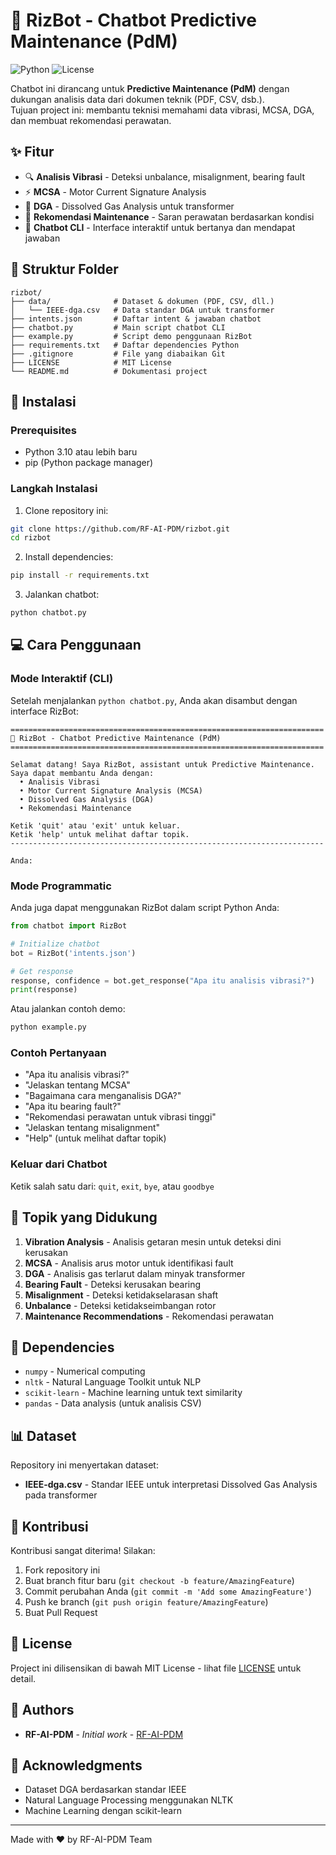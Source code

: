 # 🤖 RizBot - Chatbot Predictive Maintenance (PdM)

![Python](https://img.shields.io/badge/python-3.10%2B-blue)
![License](https://img.shields.io/github/license/RF-AI-PDM/rizbot)

Chatbot ini dirancang untuk **Predictive Maintenance (PdM)** dengan dukungan analisis data dari dokumen teknik (PDF, CSV, dsb.).  
Tujuan project ini: membantu teknisi memahami data vibrasi, MCSA, DGA, dan membuat rekomendasi perawatan.

## ✨ Fitur

- 🔍 **Analisis Vibrasi** - Deteksi unbalance, misalignment, bearing fault
- ⚡ **MCSA** - Motor Current Signature Analysis
- 🧪 **DGA** - Dissolved Gas Analysis untuk transformer
- 🔧 **Rekomendasi Maintenance** - Saran perawatan berdasarkan kondisi
- 💬 **Chatbot CLI** - Interface interaktif untuk bertanya dan mendapat jawaban

## 📂 Struktur Folder

```
rizbot/
├── data/              # Dataset & dokumen (PDF, CSV, dll.)
│   └── IEEE-dga.csv   # Data standar DGA untuk transformer
├── intents.json       # Daftar intent & jawaban chatbot
├── chatbot.py         # Main script chatbot CLI
├── example.py         # Script demo penggunaan RizBot
├── requirements.txt   # Daftar dependencies Python
├── .gitignore         # File yang diabaikan Git
├── LICENSE            # MIT License
└── README.md          # Dokumentasi project
```

## 🚀 Instalasi

### Prerequisites
- Python 3.10 atau lebih baru
- pip (Python package manager)

### Langkah Instalasi

1. Clone repository ini:
```bash
git clone https://github.com/RF-AI-PDM/rizbot.git
cd rizbot
```

2. Install dependencies:
```bash
pip install -r requirements.txt
```

3. Jalankan chatbot:
```bash
python chatbot.py
```

## 💻 Cara Penggunaan

### Mode Interaktif (CLI)

Setelah menjalankan `python chatbot.py`, Anda akan disambut dengan interface RizBot:

```
======================================================================
🤖 RizBot - Chatbot Predictive Maintenance (PdM)
======================================================================

Selamat datang! Saya RizBot, assistant untuk Predictive Maintenance.
Saya dapat membantu Anda dengan:
  • Analisis Vibrasi
  • Motor Current Signature Analysis (MCSA)
  • Dissolved Gas Analysis (DGA)
  • Rekomendasi Maintenance

Ketik 'quit' atau 'exit' untuk keluar.
Ketik 'help' untuk melihat daftar topik.
----------------------------------------------------------------------

Anda: 
```

### Mode Programmatic

Anda juga dapat menggunakan RizBot dalam script Python Anda:

```python
from chatbot import RizBot

# Initialize chatbot
bot = RizBot('intents.json')

# Get response
response, confidence = bot.get_response("Apa itu analisis vibrasi?")
print(response)
```

Atau jalankan contoh demo:
```bash
python example.py
```

### Contoh Pertanyaan

- "Apa itu analisis vibrasi?"
- "Jelaskan tentang MCSA"
- "Bagaimana cara menganalisis DGA?"
- "Apa itu bearing fault?"
- "Rekomendasi perawatan untuk vibrasi tinggi"
- "Jelaskan tentang misalignment"
- "Help" (untuk melihat daftar topik)

### Keluar dari Chatbot

Ketik salah satu dari: `quit`, `exit`, `bye`, atau `goodbye`

## 🎯 Topik yang Didukung

1. **Vibration Analysis** - Analisis getaran mesin untuk deteksi dini kerusakan
2. **MCSA** - Analisis arus motor untuk identifikasi fault
3. **DGA** - Analisis gas terlarut dalam minyak transformer
4. **Bearing Fault** - Deteksi kerusakan bearing
5. **Misalignment** - Deteksi ketidakselarasan shaft
6. **Unbalance** - Deteksi ketidakseimbangan rotor
7. **Maintenance Recommendations** - Rekomendasi perawatan

## 🔧 Dependencies

- `numpy` - Numerical computing
- `nltk` - Natural Language Toolkit untuk NLP
- `scikit-learn` - Machine learning untuk text similarity
- `pandas` - Data analysis (untuk analisis CSV)

## 📊 Dataset

Repository ini menyertakan dataset:
- **IEEE-dga.csv** - Standar IEEE untuk interpretasi Dissolved Gas Analysis pada transformer

## 🤝 Kontribusi

Kontribusi sangat diterima! Silakan:
1. Fork repository ini
2. Buat branch fitur baru (`git checkout -b feature/AmazingFeature`)
3. Commit perubahan Anda (`git commit -m 'Add some AmazingFeature'`)
4. Push ke branch (`git push origin feature/AmazingFeature`)
5. Buat Pull Request

## 📝 License

Project ini dilisensikan di bawah MIT License - lihat file [LICENSE](LICENSE) untuk detail.

## 👥 Authors

- **RF-AI-PDM** - *Initial work* - [RF-AI-PDM](https://github.com/RF-AI-PDM)

## 🙏 Acknowledgments

- Dataset DGA berdasarkan standar IEEE
- Natural Language Processing menggunakan NLTK
- Machine Learning dengan scikit-learn

---

Made with ❤️ by RF-AI-PDM Team


